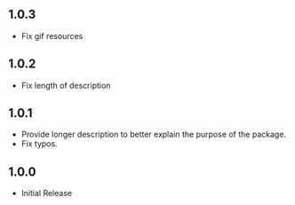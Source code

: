 ## 1.0.3

* Fix gif resources

## 1.0.2

* Fix length of description

## 1.0.1

* Provide longer description to better explain the purpose of the package.
* Fix typos.

## 1.0.0

* Initial Release

